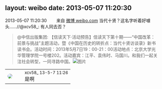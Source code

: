 layout: weibo
date: 2013-05-07 11:20:30
---
<meta name="referrer" content="no-referrer" />

2013-05-07 11:20:30  &nbsp;&nbsp;&nbsp;&nbsp;&nbsp;&nbsp; 来自 <a href="http://weibo.com/" rel="nofollow">微博 weibo.com</a>
当代十贤？这名字听着好噱头……//@xcv58_: 有人同去否？
>  @中信出版集团: 【信读天下·活动预告】信读天下第十期——“中国改革：前景与挑战”主题活动，暨《中国在历史的转折点：当代十贤访谈录》新书读书会。活动时间：2013年5月7日19：00-21：00活动地点：北京大学光华管理学院一号楼202。活动嘉宾：江平、袁伟时、马国川。和我们一起关注社会转型，一同寻路中国。 ​​​
>  ![图片](https://ww4.sinaimg.cn/large/621ee4c5jw1e4ei811f35j20fp0m8q73.jpg)

<table style="width: 100%;">
  <tr>
    <td style="width: 40px;"><img style="border-radius:50%" src="https://tva3.sinaimg.cn/crop.0.0.1242.1242.50/801f7e9ajw8f3peekcgoqj20yi0yidg9.jpg?KID=imgbed,tva&Expires=1624465812&ssig=Q6u8zz3%2FlM"></td>
    <td colspan="2"><small>xcv58_ 13-5-7 11:26</small><br/>是啊</td>
  </tr>
</table>
